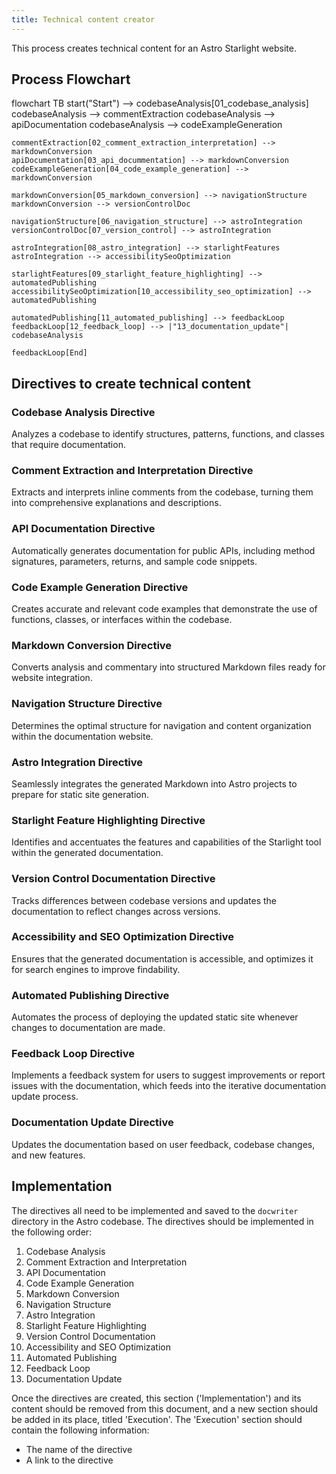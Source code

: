 ```yaml
---
title: Technical content creator
---
```


This process creates technical content for an Astro Starlight website.

## Process Flowchart

flowchart TB
    start("Start") --> codebaseAnalysis[01_codebase_analysis]
    codebaseAnalysis --> commentExtraction
    codebaseAnalysis --> apiDocumentation
    codebaseAnalysis --> codeExampleGeneration

    commentExtraction[02_comment_extraction_interpretation] --> markdownConversion
    apiDocumentation[03_api_docummentation] --> markdownConversion
    codeExampleGeneration[04_code_example_generation] --> markdownConversion

    markdownConversion[05_markdown_conversion] --> navigationStructure
    markdownConversion --> versionControlDoc

    navigationStructure[06_navigation_structure] --> astroIntegration
    versionControlDoc[07_version_control] --> astroIntegration

    astroIntegration[08_astro_integration] --> starlightFeatures
    astroIntegration --> accessibilitySeoOptimization

    starlightFeatures[09_starlight_feature_highlighting] --> automatedPublishing
    accessibilitySeoOptimization[10_accessibility_seo_optimization] --> automatedPublishing

    automatedPublishing[11_automated_publishing] --> feedbackLoop
    feedbackLoop[12_feedback_loop] --> |"13_documentation_update"| codebaseAnalysis

    feedbackLoop[End]

## Directives to create technical content

### Codebase Analysis Directive

Analyzes a codebase to identify structures, patterns, functions, and classes that require documentation.

### Comment Extraction and Interpretation Directive

Extracts and interprets inline comments from the codebase, turning them into comprehensive explanations and descriptions.

### API Documentation Directive

Automatically generates documentation for public APIs, including method signatures, parameters, returns, and sample code snippets.

### Code Example Generation Directive

Creates accurate and relevant code examples that demonstrate the use of functions, classes, or interfaces within the codebase.

### Markdown Conversion Directive

Converts analysis and commentary into structured Markdown files ready for website integration.

### Navigation Structure Directive

Determines the optimal structure for navigation and content organization within the documentation website.

### Astro Integration Directive

Seamlessly integrates the generated Markdown into Astro projects to prepare for static site generation.

### Starlight Feature Highlighting Directive

Identifies and accentuates the features and capabilities of the Starlight tool within the generated documentation.

### Version Control Documentation Directive

Tracks differences between codebase versions and updates the documentation to reflect changes across versions.

### Accessibility and SEO Optimization Directive

Ensures that the generated documentation is accessible, and optimizes it for search engines to improve findability.

### Automated Publishing Directive

Automates the process of deploying the updated static site whenever changes to documentation are made.

### Feedback Loop Directive

Implements a feedback system for users to suggest improvements or report issues with the documentation, which feeds into the iterative documentation update process.

### Documentation Update Directive

Updates the documentation based on user feedback, codebase changes, and new features.

## Implementation

The directives all need to be implemented and saved to the `docwriter` directory in the Astro codebase. The directives should be implemented in the following order:

1. Codebase Analysis
2. Comment Extraction and Interpretation
3. API Documentation
4. Code Example Generation
5. Markdown Conversion
6. Navigation Structure
7. Astro Integration
8. Starlight Feature Highlighting
9. Version Control Documentation
10. Accessibility and SEO Optimization
11. Automated Publishing
12. Feedback Loop
13. Documentation Update

Once the directives are created, this section ('Implementation') and its content should be removed from this document, and a new section should be added in its place, titled 'Execution'. The 'Execution' section should contain the following information:

* The name of the directive
* A link to the directive
